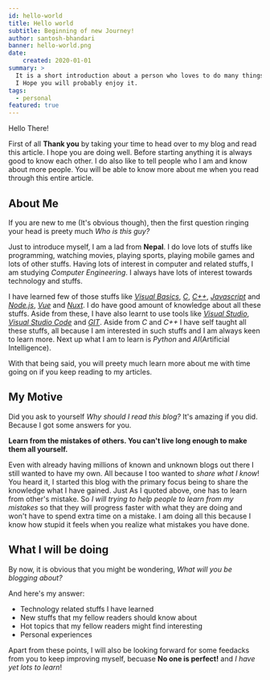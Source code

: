 ```yaml
---
id: hello-world
title: Hello world
subtitle: Beginning of new Journey!
author: santosh-bhandari
banner: hello-world.png
date:
    created: 2020-01-01
summary: >
  It is a short introduction about a person who loves to do many things and currently has started bloggin.
  I Hope you will probably enjoy it.
tags:
  - personal
featured: true
---
```


Hello There!

First of all **Thank you** by taking your time to head over to my blog and read this article. I hope you are doing well.
Before starting anything it is always good to know each other. I do also like to tell people who I am and know about more people.
You will be able to know more about me when you read through this entire article.

## About Me
If you are new to me (It's obvious though), then the first question ringing your head is preety much *Who is this guy?*

Just to introduce myself, I am a lad from **Nepal**. I do love lots of stuffs like programming, watching movies, playing sports, playing mobile games and lots of other stuffs.
Having lots of interest in computer and related stuffs, I am studying *Computer Engineering*. I always have lots of interest towards technology and stuffs.

I have learned few of those stuffs like <u>*Visual Basics*</u>, <u>*C*</u>, <u>*C++*</u>, <u>*Javascript*</u> and <u>*Node.js*</u>, <u>*Vue*</u> and <u>*Nuxt*</u>. I do have good amount of knowledge about all these stuffs.
Aside from these, I have also learnt to use tools like <u>*Visual Studio*</u>, <u>*Visual Studio Code*</u> and <u>*GIT*</u>.
Aside from *C* and *C++* I have self taught all these stuffs, all because I am interested in such stuffs and I am always keen to learn more.
Next up what I am to learn is *Python* and *AI*(Artificial Intelligence).

With that being said, you will preety much learn more about me with time going on if you keep reading to my articles.

## My Motive
Did you ask to yourself *Why should I read this blog?*
It's amazing if you did. Because I got some answers for you.

**Learn from the mistakes of others. You can't live long enough to make them all yourself.**

Even with already having millions of known and unknown blogs out there I still wanted to have my own. All because I too wanted to *share what I know*!
You heard it, I started this blog with the primary focus being to share the knowledge what I have gained.
Just As I quoted above, one has to learn from other's mistake. So *I will trying to help people to learn from my mistakes*
so that they will progress faster with what they are doing and won't have to spend extra time on a mistake.
I am doing all this because I know how stupid it feels when you realize what mistakes you have done.

## What I will be doing
By now, it is obvious that you might be wondering, *What will you be blogging about?*

And here's my answer:
  - Technology related stuffs I have learned
  - New stuffs that my fellow readers should know about
  - Hot topics that my fellow readers might find interesting
  - Personal experiences

Apart from these points, I will also be looking forward for some feedacks from you to keep improving myself, becuase **No one is perfect!** and *I have yet lots to learn*!